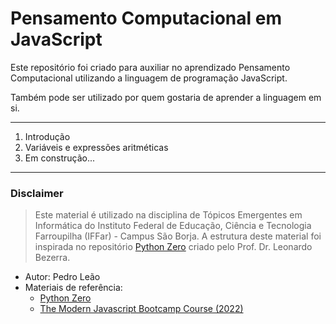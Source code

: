 # Pensamento Computacional em JavaScript
Este repositório foi criado para auxiliar no aprendizado Pensamento Computacional utilizando a linguagem de programação JavaScript.

Também pode ser utilizado por quem gostaria de aprender a linguagem em si.

---

1. Introdução
2. Variáveis e expressões aritméticas
3. Em construção...

---

### Disclaimer
> Este material é utilizado na disciplina de Tópicos Emergentes em Informática do Instituto Federal de Educação, Ciência e Tecnologia Farroupilha (IFFar) - Campus São Borja.
> A estrutura deste material foi inspirada no repositório [Python Zero](https://github.com/leobezerra/python-zero) criado pelo Prof. Dr. Leonardo Bezerra.

* Autor: Pedro Leão
* Materiais de referência:
  * [Python Zero](https://github.com/leobezerra/python-zero)
  * [The Modern Javascript Bootcamp Course (2022)](https://www.udemy.com/course/javascript-beginners-complete-tutorial/)
